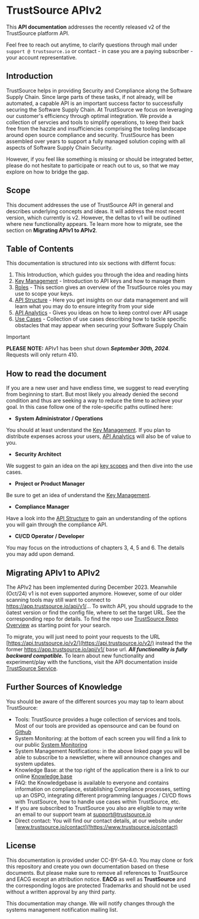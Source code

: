# TrustSource APIv2

This **API documentation** addresses the recently released v2 of the TrustSource platform API.  

Feel free to reach out anytime, to clarify questions through mail under ```support @ trustsource.io``` or contact - in case you are a paying subscriber - your account representative.



## Introduction
TrustSource helps in providing Security and Compliance along the Software Supply Chain. Since large parts of these tasks, if not already, will be automated, a capable API is an important success factor to successfully securing the Software Supply Chain. At TrustSource we focus on leveraging our customer's efficiency through optimal integration. We provide a collection of servcies and tools to simplify operations, to keep their back free from the hazzle and insufficiencies comprising the tooling landscape around open source compliance and security. TrustSource has been assembled over years to support a fully managed solution coping with all aspects of Software Supply Chain Security. 

However, if you feel like something is missing or should be integrated better, please do not hesitate to participate or reach out to us, so that we may explore on how to bridge the gap.

## Scope
This document addresses the use of TrustSource API in general and describes underlying concepts and ideas. It will address the most recent version, which currently is v2. However, the deltas to v1 will be outlined where new functionality appears. Te learn more how to migrate, see the section on **Migrating APIv1 to APIv2**.

## Table of Contents

This documentation is structured into six sections with differnt focus:

1. This Introduction, which guides you through the idea and reading hints
2. [Key Management](/api-docs/keymgmt) - Introduction to API keys and how to manage them 
3. [Roles](/roles) - This section gives an overview of the TrsutSource roles you may use to scope your keys. 
4. [API Structure](/api-docs/structure) - Here you get insights on our data management and will learn what you may do to ensure integrity from your side
5. [API Analytics](/api-docs/analytics) - Gives you ideas on how to keep control over API usage
6. [Use Cases](/api-docs/usecases) - Collection of use cases describing how to tackle specific obstacles that may appear when securing your Software Supply Chain 



> [!IMPORTANT]
>
> **PLEASE NOTE:** APIv1 has been shut down ***September 30th, 2024***. Requests will only return 410.



## How to read the document

If you are a new user and have endless time, we suggest to read everyting from beginning to start. But most likely you already denied the second condition and thus are seeking a way to reduce the time to achieve your goal. In this case follow one of the role-specific paths outlined here:

- **System Administrator / Operations**

You should at least understand the [Key Management](/api-docs/keymgmt). If you plan to distribute expenses across your users, [API Analytics](/api-docs/analytics) will also be of value to you.

- **Security Architect**

We suggest to gain an idea on the api [key scopes](/api-docs/keymgmt) and then dive into the use cases. 

- **Project or Product Manager**

Be sure to get an idea of understand the [Key Management](/api-docs/keymgmt).

- **Compliance Manager**

Have a look into the  [API Structure](/api-docs/structure) to gain an understanding of the options you will gain through the compliance API.

- **CI/CD Operator / Developer**

You may focus on the introductions of chapters 3, 4, 5 and 6. The details you may add upon demand.



## Migrating APIv1 to APIv2

The APIv2 has been implemented during December 2023. Meanwhile (Oct/24) v1 is not even supported anymore. However, some of our older scanning tools may still want to connect to https://app.trustsource.io/api/v1/... To switch API, you should upgrade to the öatest version or find the config file, where to set the target URL. See the corresponding repo for details. To find the repo use [TrustSource Repo Overview](https://github.com/trustsource) as starting point for your search.

To migrate, you will just need to point your requests to the URL [https://api.trustsource.io/v2/](https://api.trustsource.io/v2/) instead the the former https://app.trustsource.io/api/v1/ base url. ***All functionality is fully backward compatible.*** To learn about new functionality and experiment/play with the functions, visit the API documentation inside [TrustSource Service](https://app.trustsource.io/apidoc-latest).



## Further Sources of Knowledge

You should be aware of the different sources you may tap to learn about TrustSource:

- Tools: TrustSource provides a huge collection of services and tools. Most of our tools are provided as opensource and can be found on [Github](!https://github.com/trustsource)
- System Monitoring: at the bottom of each screen you will find a link to our public [System Monitoring](!https://status.trustsource.io)
- System Management Notifications: in the above linked page you will be able to subscribe to a newsletter, where will announce changes and system updates. 
- Knowledge Base: at the top right of the application there is a link to our online [Knowledge base](!https://support.trustsource.io)
- FAQ: the Knowledgebase is available to everyone and contains information on compliance, establishing Compliance processes, setting up an OSPO, integrating different programming languages / CI/CD flows with TrustSource, how to handle use cases within TrustSource, etc.
- If you are subscribed to TrustSource you also are eligible to may write an email to our support team at [support@trustsource.io](mailto:support@trustsource.io)
- Direct contact: You will find our contact details, at our website under [www.trustsource.io/contact](!https://www.trustsource.io/contact)


## License

This documentation is provided under CC-BY-SA-4.0. You may clone or fork this repository and create you own documentation based on these documents. But please make sure to remove all references to TrustSource and EACG except an attribution notice. **EACG** as well as **TrustSource** and the corresponding logos are protected Trademarks and should not be used without a written approval by any third party.

This documentation may change. We will notify changes through the systems management notification mailing list.

